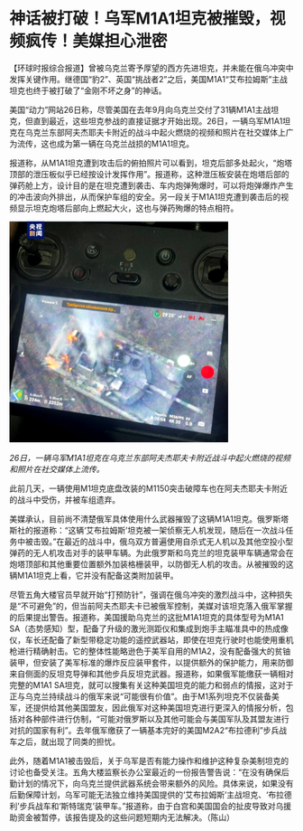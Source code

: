 # 神话被打破！乌军M1A1坦克被摧毁，视频疯传！美媒担心泄密

【环球时报综合报道】曾被乌克兰寄予厚望的西方先进坦克，并未能在俄乌冲突中发挥关键作用。继德国“豹2”、英国“挑战者2”之后，美国M1A1“艾布拉姆斯”主战坦克也终于被打破了“金刚不坏之身”的神话。

美国“动力”网站26日称，尽管美国在去年9月向乌克兰交付了31辆M1A1主战坦克，但直到最近，这些坦克参战的直接证据才开始出现。26日，一辆乌军M1A1坦克在乌克兰东部阿夫杰耶夫卡附近的战斗中起火燃烧的视频和照片在社交媒体上广为流传，这也成为第一辆在乌克兰战损的M1A1坦克。

报道称，从M1A1坦克遭到攻击后的俯拍照片可以看到，坦克后部多处起火，“炮塔顶部的泄压板似乎已经按设计发挥作用”。报道称，这种泄压板安装在炮塔后部的弹药舱上方，设计目的是在坦克遭到袭击、车内炮弹殉爆时，可以将炮弹爆炸产生的冲击波向外排出，从而保护车组的安全。另一段关于M1A1坦克遭到袭击后的视频显示坦克炮塔后部向上燃起大火，这也与弹药殉爆的特点相符。

![9a965f97d81bc26985e36d58a2a16eca.jpg](https://raw.githubusercontent.com/qqhsx/qqnews_image/main/2024/02/28/神话被打破！乌军M1A1坦克被摧毁，视频疯传！美媒担心泄密/9a965f97d81bc26985e36d58a2a16eca.jpg)

_26日，一辆乌军M1A1坦克在乌克兰东部阿夫杰耶夫卡附近战斗中起火燃烧的视频和照片在社交媒体上流传。_

此前几天，一辆使用M1坦克底盘改装的M1150突击破障车也在阿夫杰耶夫卡附近的战斗中受伤，并被车组遗弃。

美媒承认，目前尚不清楚俄军具体使用什么武器摧毁了这辆M1A1坦克。俄罗斯塔斯社的报道称：“这辆‘艾布拉姆斯’坦克被一架侦察无人机发现，随后在一次战斗任务中被击毁。”在最近的战斗中，俄乌双方普遍使用自杀式无人机以及其他空投小型弹药的无人机攻击对手的装甲车辆。为此俄罗斯和乌克兰的坦克装甲车辆通常会在炮塔顶部和其他重要位置额外加装格栅装甲，以防御无人机的攻击。从被摧毁的这辆M1A1坦克上看，它并没有配备这类附加装甲。

尽管五角大楼官员早就开始“打预防针”，强调在俄乌冲突的激烈战斗中，这种损失是“不可避免”的，但当前阿夫杰耶夫卡已被俄军控制，美媒对该坦克落入俄军掌握的后果提出警告。报道称，美国援助乌克兰的这批M1A1坦克的具体型号为M1A1
SA（态势感知）型，配备了升级的激光测距仪和集成到炮手主瞄准具中的热成像仪，车长还配备了新型带稳定功能的遥控武器站，即使在坦克行驶时也能使用重机枪进行精确射击。它的整体性能略逊色于美军自用的M1A2，没有配备强大的贫铀装甲，但安装了美军标准的爆炸反应装甲套件，以提供额外的保护能力，用来防御来自侧面的反坦克导弹和其他步兵反坦克武器。报道称，如果俄军能缴获一辆相对完整的M1A1
SA坦克，就可以搜集有关这种美国坦克的能力和弱点的情报，这对于正与乌克兰持续战斗的俄军来说“可能很有价值”。由于M1系列坦克不仅装备美军，还提供给其他美国盟友，因此俄军对这种美国坦克进行更深入的情报分析，包括对各种部件进行仿制，“可能对俄罗斯以及其他可能会与美国军队及其盟友进行对抗的国家有利”。去年俄军缴获了一辆基本完好的美国M2A2“布拉德利”步兵战车之后，就出现了同类的担忧。

此外，随着M1A1被击毁后，关于乌军是否有能力操作和维护这种复杂美制坦克的讨论也备受关注。五角大楼监察长办公室最近的一份报告警告说：“在没有确保后勤计划的情况下，向乌克兰提供武器系统会带来额外的风险。具体来说，如果没有后勤保障计划，乌军可能无法独立维持美国提供的‘艾布拉姆斯’主战坦克、‘布拉德利’步兵战车和‘斯特瑞克’装甲车。”报道称，由于白宫和美国国会的扯皮导致对乌援助资金被暂停，该报告提及的这些问题短期内无法解决。（陈山）

